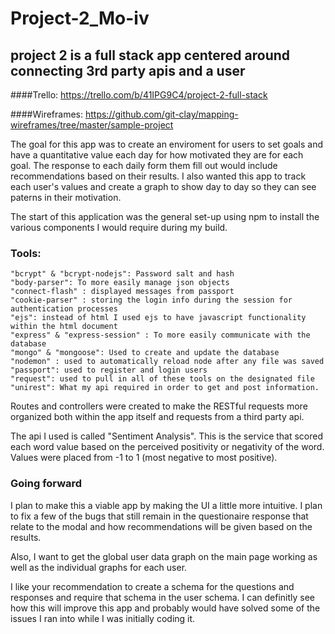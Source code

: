 # Project-2_Mo-iv
## project 2 is a full stack app centered around connecting 3rd party apis and a user

####Trello: https://trello.com/b/41IPG9C4/project-2-full-stack

####Wireframes: https://github.com/git-clay/mapping-wireframes/tree/master/sample-project

The goal for this app was to create an enviroment for users to set goals and have a quantitative value each day for how motivated they are for each goal.  The response to each daily form them fill out would include recommendations based on their results.  I also wanted this app to track each user's values and create a graph to show day to day so they can see paterns in their motivation. 

The start of this application was the general set-up using npm to install the various components I would require during my build.   

### Tools:
    "bcrypt" & "bcrypt-nodejs": Password salt and hash
    "body-parser": To more easily manage json objects
    "connect-flash" : displayed messages from passport
    "cookie-parser" : storing the login info during the session for authentication processes
    "ejs": instead of html I used ejs to have javascript functionality within the html document
    "express" & "express-session" : To more easily communicate with the database
    "mongo" & "mongoose": Used to create and update the database
    "nodemon" : used to automatically reload node after any file was saved
    "passport": used to register and login users
    "request": used to pull in all of these tools on the designated file
    "unirest": What my api required in order to get and post information.


Routes and controllers were created to make the RESTful requests more organized both within the app itself and requests from a third party api.  

The api I used is called "Sentiment Analysis". This is the service that scored each word value based on the perceived positivity or negativity of the word.  Values were placed from -1 to 1 (most negative to most positive).

### Going forward
I plan to make this a viable app by making the UI a little more intuitive.  I plan to fix a few of the bugs that still remain in the questionaire response that relate to the modal and how recommendations will be given based on the results.

Also, I want to get the global user data graph on the main page working as well as the individual graphs for each user.  

I like your recommendation to create a schema for the questions and responses and require that schema in the user schema.  I can definitly see how this will improve this app and probably would have solved some of the issues I ran into while I was initially coding it.
